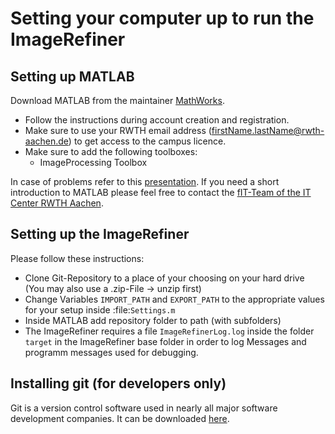 Setting your computer up to run the ImageRefiner
================================================

Setting up MATLAB
-----------------
Download MATLAB from the maintainer [MathWorks](https://de.mathworks.com/).
  * Follow the instructions during account creation and registration.  
  * Make sure to use your RWTH email address (firstName.lastName@rwth-aachen.de) to get access to the campus licence.
  * Make sure to add the following toolboxes: 
    - ImageProcessing Toolbox
  
In case of problems refer to this [presentation](source/InstallationMATLAB.pdf).
If you need a short introduction to MATLAB please feel free to contact the [fIT-Team of the IT Center RWTH Aachen](https://www.itc.rwth-aachen.de/go/id/eyhv).


Setting up the ImageRefiner
---------------------------
Please follow these instructions:
  * Clone Git-Repository to a place of your choosing on your hard drive (You may also use a .zip-File -> unzip first)
  * Change Variables `IMPORT_PATH` and `EXPORT_PATH` to the appropriate values for your setup inside :file:`Settings.m`  
  * Inside MATLAB add repository folder to path (with subfolders)
  * The ImageRefiner requires a file `ImageRefinerLog.log` inside the folder `target` in the ImageRefiner base folder in order to log Messages and programm messages used for debugging. 


Installing git (for developers only)
------------------------------------
Git is a version control software used in nearly all major software development companies. It can be downloaded [here](https://git-scm.com/). 